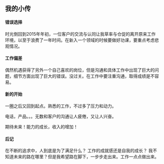 ## 我的小传

#### 错误选择

时光倒回到2015年年初，一位客户的交流与认同让我草率与仓促的离开原来工作环境，以至于浪费了一年时间。在新入一个领域的时候要做好功课，要重点考虑悲观情况。

#### 工作偏差

偶然机遇获得了另外一个自己喜欢的岗位，但是沟通和具体工作中出现了巨大的问题，细节方面出现了巨大的错误。没过关。在工作中要注重沟通，取得成绩是不容易。

#### 新的开始

一圈之后又回到起点。熟悉的工作，不过多了压力和动力。

电话，产品。。。无数和客户的沟通让人疲倦，又让人兴奋。

期待未来！能力的成长，收入的增加！

#### 后记

在不断的追求中，人到底是为了满足什么？
工作的成就感还是自我的成长？
我不知道未来的路在哪里？但是我希望路在脚下，一步步走出来。工作一点点做出来。


